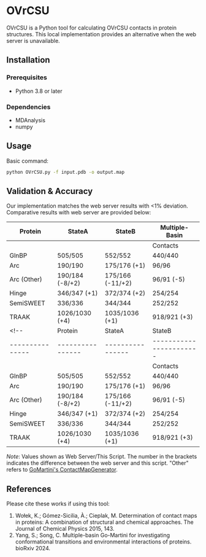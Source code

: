 # OVrCSU

OVrCSU is a Python tool for calculating OVrCSU contacts in protein structures. This local implementation provides an alternative when the web server is unavailable.

## Installation

### Prerequisites
- Python 3.8 or later

### Dependencies
- MDAnalysis 
- numpy

## Usage
Basic command:
```bash
python OVrCSU.py -f input.pdb -o output.map
```

## Validation & Accuracy
Our implementation matches the web server results with <1% deviation. Comparative results with web server are provided below:

| Protein       | StateA               | StateB               | Multiple-Basin                  |
|---------------|----------------------|----------------------|----------------------------------|
|               |                      |                      | Contacts         | Multi_Contacts   |
| GlnBP         | 505/505              | 552/552              | 440/440          | 177/177          |
| Arc           | 190/190              | 175/176 (+1)         | 96/96            | 173/174 (+1)     |
| Arc (Other)   | 190/184 (-8/+2)      | 175/166 (-11/+2)     | 96/91 (-5)       | 173/168 (-8/+13) |
| Hinge         | 346/347 (+1)         | 372/374 (+2)         | 254/254          | 210/213 (+3)     |
| SemiSWEET     | 336/336              | 344/344              | 252/252          | 176/176          |
| TRAAK         | 1026/1030 (+4)       | 1035/1036 (+1)       | 918/921 (+3)     | 225/224 (-2/+1)  |
<!-- | Protein       | StateA         | StateB         | Mulitple-Basin       |
|---------------|----------------|----------------|-----------------------|
|               |                |                | Contacts     | Multi_Contacts |
| GlnBP         | 505/505        | 552/552        | 440/440     | 177/177        |
| Arc           | 190/190        | 175/176 (+1)   | 96/96       | 173/174 (+1)   |
| Arc (Other) | 190/184 (-8/+2)| 175/166 (-11/+2)| 96/91 (-5)  | 173/168 (-8/+13)|
| Hinge         | 346/347 (+1)   | 372/374 (+2)   | 254/254     | 210/213 (+3)   |
| SemiSWEET     | 336/336        | 344/344        | 252/252     | 176/176        |
| TRAAK         | 1026/1030 (+4) | 1035/1036 (+1) | 918/921 (+3)| 225/224 (-2/+1)| -->

*Note*: Values shown as Web Server/This Script. The number in the brackets indicates the difference between the web server and this script.
"Other" refers to [GoMartini's ContactMapGenerator](https://github.com/Martini-Force-Field-Initiative/GoMartini/tree/main/ContactMapGenerator).

## References
Please cite these works if using this tool:
1. Wołek, K.; Gómez-Sicilia, À.; Cieplak, M. Determination of contact maps in proteins: A combination of structural and chemical approaches. The Journal of Chemical Physics 2015, 143.
2. Yang, S.; Song, C. Multiple-basin Go-Martini for investigating conformational transitions and environmental interactions of proteins. bioRxiv 2024.
